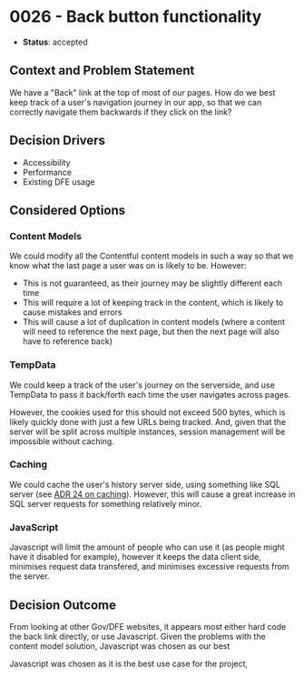 # 0026 - Back button functionality

* **Status**: accepted

## Context and Problem Statement

We have a "Back" link at the top of most of our pages. How do we best keep track of a user's navigation journey in our app, so that we can correctly navigate them backwards if they click on the link?

## Decision Drivers

* Accessibility
* Performance
* Existing DFE usage

## Considered Options

### Content Models

We could modify all the Contentful content models in such a way so that we know what the last page a user was on is likely to be. However:

- This is not guaranteed, as their journey may be slightly different each time
- This will require a lot of keeping track in the content, which is likely to cause mistakes and errors
- This will cause a lot of duplication in content models (where a content will need to reference the next page, but then the next page will also have to reference back)

### TempData

We could keep a track of the user's journey on the serverside, and use TempData to pass it back/forth each time the user navigates across pages.

However, the cookies used for this should not exceed 500 bytes, which is likely quickly done with just a few URLs being tracked. And, given that the server will be split across multiple instances, session management will be impossible without caching.

### Caching

We could cache the user's history server side, using something like SQL server (see [ADR 24 on caching](./0024-caching.md)). However, this will cause a great increase in SQL server requests for something relatively minor.

### JavaScript

Javascript will limit the amount of people who can use it (as people might have it disabled for example), however it keeps the data client side, minimises request data transfered, and minimises excessive requests from the server.


## Decision Outcome

From looking at other Gov/DFE websites, it appears most either hard code the back link directly, or use Javascript. Given the problems with the content model solution, Javascript was chosen as our best 

Javascript was chosen as it is the best use case for the project,